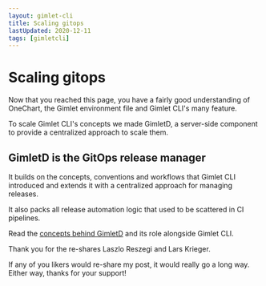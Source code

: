 ```yaml
---
layout: gimlet-cli
title: Scaling gitops
lastUpdated: 2020-12-11
tags: [gimletcli]
---
```


# Scaling gitops

Now that you reached this page, you have a fairly good understanding of OneChart, 
the Gimlet environment file and Gimlet CLI's many feature.

To scale Gimlet CLI's concepts we made GimletD, 
a server-side component to provide a centralized approach to scale them.

## GimletD is the GitOps release manager

It builds on the concepts, conventions and workflows that Gimlet CLI introduced and extends it with a centralized approach for managing releases.

It also packs all release automation logic that used to be scattered in CI pipelines.

Read the [concepts behind GimletD](/gimletd/concepts) and its role alongside Gimlet CLI.


Thank you for the re-shares Laszlo Reszegi and Lars Krieger.

If any of you likers would re-share my post, it would really go a long way. Either way, thanks for your support!